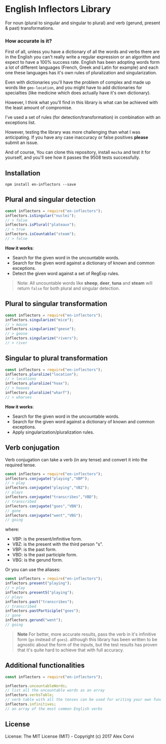 # English Inflectors Library
For noun (plural to singular and singular to plural) and verb (gerund, present & past) transformations.

### How accurate is it?

First of all, unless you have a dictionary of all the words and verbs there are in the English you can't really write a regular expression or an algorithm and expect to have a 100% success rate. English has been adopting words form a lot of different languages (French, Greek and Latin for example) and each one these languages has it's own rules of pluralization and singularization.

Even with dictionaries you'll have the problem of complex and made up words like `geo-location`, and you might have to add dictionaries for specialties (like medicine which does actually have it's own dictionary). 

However, I think what you'll find in this library is what can be achieved with the least amount of compromise.

I've used a set of rules (for detection/transformation) in combination with an exceptions list.

However, testing the library was more challenging than what I was anticipating. If you have any case inaccuracy or false positives **please** submit an issue.

And of course, You can clone this repository, install `mocha` and test it for yourself, and you'll see how it passes the 9508 tests successfully.


## Installation

```
npm install en-inflectors --save
```


## Plural and singular detection

```javascript
const inflectors = require("en-inflectors");
inflectors.isSingular("nuclei");
// > false
inflectors.isPlural("plateaux");
// > true
inflectors.isCountable("steam");
// > false
```

**How it works**:
- Search for the given word in the uncountable words.
- Search for the given word against a dictionary of known and common exceptions.
- Detect the given word against a set of RegExp rules.

> Note: All uncountable words like **sheep**, **deer**, **tuna** and **steam** will return `false` for both plural and singular detection.

## Plural to singular transformation

```javascript
const inflectors = require("en-inflectors");
inflectors.singularize("mice");
// > mouse
inflectors.singularize("geese");
// > goose
inflectors.singularize("rivers");
// > river
```

## Singular to plural transformation
```javascript
const inflectors = require("en-inflectors");
inflectors.pluralize("location");
// > locations
inflectors.pluralize("hoax");
// > hoaxes
inflectors.pluralize("wharf");
// > wharves
```

**How it works**:
- Search for the given word in the uncountable words.
- Search for the given word against a dictionary of known and common exceptions.
- Apply singularization/pluralization rules.


## Verb conjugation

Verb conjugation can take a verb (in any tense) and convert it into the required tense.

```javascript
const inflectors = require("en-inflectors");
inflectors.conjugate("playing","VBP");
// > play
inflectors.conjugate("playing","VBZ");
// plays
inflectors.conjugate("transcribes","VBD");
// transcribed
inflectors.conjugate("goes","VBN");
// gone
inflectors.conjugate("went","VBG");
// going
```

where:

- VBP: is the present/infinitive form.
- VBZ: is the present with the third person "s".
- VBP: is the past form.
- VBD: is the past participle form.
- VBG: is the gerund form.

Or you can use the aliases:

```javascript
const inflectors = require("en-inflectors");
inflectors.present("playing");
// > play
inflectors.presentS("playing");
// plays
inflectors.past("transcribes");
// transcribed
inflectors.pastParticiple("goes");
// gone
inflectors.gerund("went");
// going
```

> __Note__
> For better, more accurate results, pass the verb in it's infinitive form (`go` instead of `goes`). although this library has been written to be agnostic about the form of the inputs, but the test results has proven that it's quite hard to achieve that with full accuracy.


## Additional functionalities

```javascript
const inflectors = require("en-inflectors");

inflectors.uncountableWords;
// list all the uncountable words as an array
inflectors.verbsTable;
// verb table with all the tenses can be used for writing your own functionalities
inflectors.infinitives;
// an array of the most common English verbs
```

## License

License: The MIT License (MIT) - Copyright (c) 2017 Alex Corvi